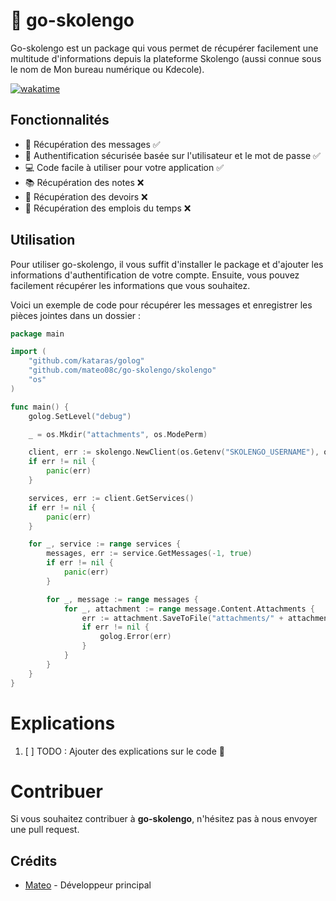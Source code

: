 # 🏫 go-skolengo

Go-skolengo est un package qui vous permet de récupérer facilement une multitude d'informations depuis la plateforme Skolengo (aussi connue sous le nom de Mon bureau numérique ou Kdecole).

[![wakatime](https://wakatime.com/badge/user/edc0f08e-3aca-4441-8b23-94a859fe119a/project/359c0ab2-2ba2-48c0-9044-5f27807f7e7c.svg)](https://wakatime.com/badge/user/edc0f08e-3aca-4441-8b23-94a859fe119a/project/359c0ab2-2ba2-48c0-9044-5f27807f7e7c)


## Fonctionnalités

- 💬 Récupération des messages ✅
- 🔐 Authentification sécurisée basée sur l'utilisateur et le mot de passe ✅
- 💻 Code facile à utiliser pour votre application ✅
- 📚 Récupération des notes ❌
- 📝 Récupération des devoirs ❌
- 📅 Récupération des emplois du temps ❌

## Utilisation

Pour utiliser go-skolengo, il vous suffit d'installer le package et d'ajouter les informations d'authentification de votre compte. Ensuite, vous pouvez facilement récupérer les informations que vous souhaitez.

Voici un exemple de code pour récupérer les messages et enregistrer les pièces jointes dans un dossier :
```GO
package main

import (
	"github.com/kataras/golog"
	"github.com/mateo08c/go-skolengo/skolengo"
	"os"
)

func main() {
	golog.SetLevel("debug")

	_ = os.Mkdir("attachments", os.ModePerm)

	client, err := skolengo.NewClient(os.Getenv("SKOLENGO_USERNAME"), os.Getenv("SKOLENGO_PASSWORD"))
	if err != nil {
		panic(err)
	}

	services, err := client.GetServices()
	if err != nil {
		panic(err)
	}

	for _, service := range services {
		messages, err := service.GetMessages(-1, true)
		if err != nil {
			panic(err)
		}

		for _, message := range messages {
			for _, attachment := range message.Content.Attachments {
				err := attachment.SaveToFile("attachments/" + attachment.Name + "." + attachment.Extension)
				if err != nil {
					golog.Error(err)
				}
			}
		}
	}
}
```

# Explications
1. [ ] TODO : Ajouter des explications sur le code 🥸

# Contribuer
Si vous souhaitez contribuer à **go-skolengo**, n'hésitez pas à nous envoyer une pull request.

## Crédits
- [Mateo](https://github.com/mateo08c) - Développeur principal
